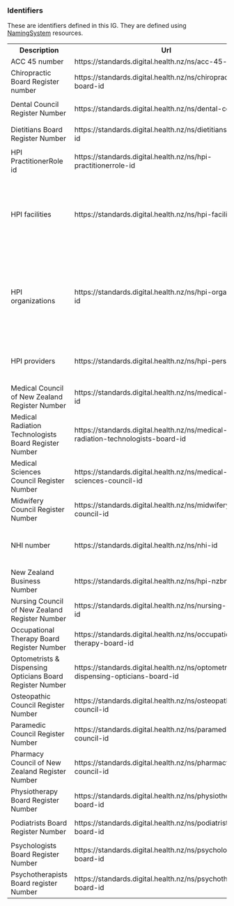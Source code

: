 <!-- Generated by the makeNamingSystemSummary script -->
### Identifiers

<div>
These are identifiers defined in this IG. They are defined using <a href='http://hl7.org/fhir/namingsystem.html'>NamingSystem</a> resources.
</div>

<table class='table table-bordered table-condensed'>
<tr><th>Description</th><th>Url</th><th>Other identifiers</th><th>Responsible</th></tr>
<tr><td>ACC 45 number</td><td><div>https://standards.digital.health.nz/ns/acc-45-number</div></td><td></td><td>HISO</td></tr>
<tr><td>Chiropractic Board Register number</td><td><div>https://standards.digital.health.nz/ns/chiropractic-board-id</div></td><td><ul><li>2.16.840.1.113883.2.18.70.1 (oid) </li></ul></td><td>HISO</td></tr>
<tr><td>Dental Council Register Number</td><td><div>https://standards.digital.health.nz/ns/dental-council-id</div></td><td><ul><li>2.16.840.1.113883.2.18.70.2 (oid) </li></ul></td><td>HISO</td></tr>
<tr><td>Dietitians Board Register Number</td><td><div>https://standards.digital.health.nz/ns/dietitians-board-id</div></td><td><ul><li>2.16.840.1.113883.2.18.70.3 (oid) </li></ul></td><td>HISO</td></tr>
<tr><td>HPI PractitionerRole id</td><td><div>https://standards.digital.health.nz/ns/hpi-practitionerrole-id</div></td><td></td><td>HISO</td></tr>
<tr><td>HPI facilities</td><td><div>https://standards.digital.health.nz/ns/hpi-facility-id</div></td><td><ul><li>https://standards.digital.health.nz/ns/moh-facility-id (uri) </li><li>https://standards.digital.health.nz/id/hpi-facility (uri) Deprecated</li><li>2.16.840.1.113883.2.18.3.2 (oid) </li><li>https://standards.digital.health.nz/ns/nzhis-facility-id (uri) </li></ul></td><td>HISO</td></tr>
<tr><td>HPI organizations</td><td><div>https://standards.digital.health.nz/ns/hpi-organisation-id</div></td><td><ul><li>https://standards.digital.health.nz/ns/moh-agency-id (uri) NZHIS Agency code. Deprecated</li><li>https://standards.digital.health.nz/id/hpi-organisation (uri) Deprecated</li><li>2.16.840.1.113883.2.18.3.3 (oid) </li><li>https://standards.digital.health.nz/ns/nzhis-agency-id (uri) Deprecated</li></ul></td><td>HISO</td></tr>
<tr><td>HPI providers</td><td><div>https://standards.digital.health.nz/ns/hpi-person-id</div></td><td><ul><li>https://standards.digital.health.nz/id/hpi-person (uri) Deprecated</li><li>2.16.840.1.113883.2.18.3.1 (oid) </li></ul></td><td>HISO</td></tr>
<tr><td>Medical Council of New Zealand Register Number</td><td><div>https://standards.digital.health.nz/ns/medical-council-id</div></td><td><ul><li>2.16.840.1.113883.2.18.41 (oid) </li></ul></td><td>HISO</td></tr>
<tr><td>Medical Radiation Technologists Board Register Number</td><td><div>https://standards.digital.health.nz/ns/medical-radiation-technologists-board-id</div></td><td></td><td>HISO</td></tr>
<tr><td>Medical Sciences Council Register Number</td><td><div>https://standards.digital.health.nz/ns/medical-sciences-council-id</div></td><td></td><td>HISO</td></tr>
<tr><td>Midwifery Council Register Number</td><td><div>https://standards.digital.health.nz/ns/midwifery-council-id</div></td><td><ul><li>2.16.840.1.113883.2.18.70.5 (oid) </li></ul></td><td>HISO</td></tr>
<tr><td>NHI number</td><td><div>https://standards.digital.health.nz/ns/nhi-id</div></td><td><ul><li>https://standards.digital.health.nz/id/nhi (uri) Deprecated</li><li>2.16.840.1.113883.2.18.2 (oid) </li></ul></td><td>HISO</td></tr>
<tr><td>New Zealand Business Number</td><td><div>https://standards.digital.health.nz/ns/hpi-nzbn</div></td><td></td><td>HISO</td></tr>
<tr><td>Nursing Council of New Zealand Register Number</td><td><div>https://standards.digital.health.nz/ns/nursing-council-id</div></td><td><ul><li>2.16.840.1.113883.2.18.42 (oid) </li></ul></td><td>HISO</td></tr>
<tr><td>Occupational Therapy Board Register Number</td><td><div>https://standards.digital.health.nz/ns/occupational-therapy-board-id</div></td><td><ul><li>2.16.840.1.113883.2.18.70.13 (oid) </li></ul></td><td>HISO</td></tr>
<tr><td>Optometrists & Dispensing Opticians Board Register Number</td><td><div>https://standards.digital.health.nz/ns/optometrists-dispensing-opticians-board-id</div></td><td><ul><li>2.16.840.1.113883.2.18.70.12 (oid) </li></ul></td><td>HISO</td></tr>
<tr><td>Osteopathic Council Register Number</td><td><div>https://standards.digital.health.nz/ns/osteopathic-council-id</div></td><td><ul><li>2.16.840.1.113883.2.18.70.6 (oid) </li></ul></td><td>HISO</td></tr>
<tr><td>Paramedic Council Register Number</td><td><div>https://standards.digital.health.nz/ns/paramedic-council-id</div></td><td></td><td>HISO</td></tr>
<tr><td>Pharmacy Council of New Zealand Register Number</td><td><div>https://standards.digital.health.nz/ns/pharmacy-council-id</div></td><td><ul><li>2.16.840.1.113883.2.18.68 (oid) </li><li>2.16.840.1.113883.2.18.9 (oid) </li></ul></td><td>HISO</td></tr>
<tr><td>Physiotherapy Board Register Number</td><td><div>https://standards.digital.health.nz/ns/physiotherapy-board-id</div></td><td><ul><li>2.16.840.1.113883.2.18.70.7 (oid) </li></ul></td><td>HISO</td></tr>
<tr><td>Podiatrists Board Register Number</td><td><div>https://standards.digital.health.nz/ns/podiatrists-board-id</div></td><td><ul><li>2.16.840.1.113883.2.18.70.8 (oid) </li></ul></td><td>HISO</td></tr>
<tr><td>Psychologists Board Register Number</td><td><div>https://standards.digital.health.nz/ns/psychologists-board-id</div></td><td><ul><li>2.16.840.1.113883.2.18.70.9 (oid) </li></ul></td><td>HISO</td></tr>
<tr><td>Psychotherapists Board register Number</td><td><div>https://standards.digital.health.nz/ns/psychotherapists-board-id</div></td><td><ul><li>2.16.840.1.113883.2.18.70.7 (oid) </li></ul></td><td>HISO</td></tr>
</table>
<br/><br/>
